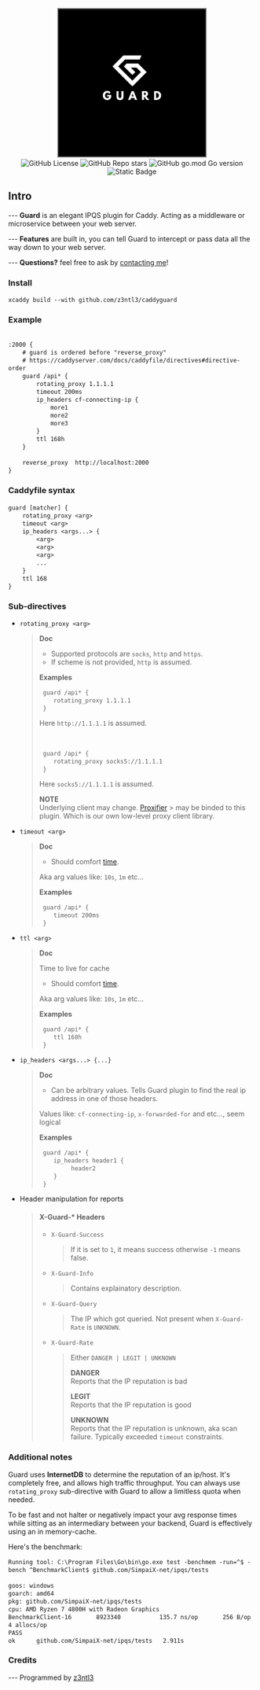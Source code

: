 <!-- header -->

<div align="center">   
    <div>
        <img src="/img/logo.png" width=300 style="border: 2px solid grey;"><br>
         <div>
                <img alt="GitHub License" src="https://img.shields.io/github/license/z3ntl3/caddyguard" >
                <img alt="GitHub Repo stars" src="https://img.shields.io/github/stars/z3ntl3/caddyguard">
                <img alt="GitHub go.mod Go version" src="https://img.shields.io/github/go-mod/go-version/z3ntl3/caddyguard">
        </div>
    </div>
    <img alt="Static Badge" src="https://img.shields.io/badge/z3ntl3-white?style=flat&logo=aeromexico&logoSize=auto&label=Author">

</div>

## Intro
--- **Guard** is an elegant IPQS plugin for Caddy. Acting as a middleware or microservice between your web server.

--- **Features** are built in, you can tell Guard to intercept or pass data all the way down to your web server.

--- **Questions?** feel free to ask by [contacting me](https://t.me/z3ntl3)! 

### Install
```
xcaddy build --with github.com/z3ntl3/caddyguard
```

### Example
```caddy

:2000 {
    # guard is ordered before "reverse_proxy"
    # https://caddyserver.com/docs/caddyfile/directives#directive-order
	guard /api* {
		rotating_proxy 1.1.1.1 
		timeout 200ms 
		ip_headers cf-connecting-ip {
			more1
			more2
			more3
		}
		ttl 168h 
	}

	reverse_proxy  http://localhost:2000
}
```


### Caddyfile syntax
```caddy
guard [matcher] {
    rotating_proxy <arg>
    timeout <arg>
    ip_headers <args...> {
        <arg> 
        <arg>
        <arg>
        ...
    }
    ttl 168
}
```
### Sub-directives 
 - ``rotating_proxy <arg> ``
     > **Doc**
     >
     > - Supported protocols are ``socks``, ``http`` and ``https``.
     > - If scheme is not provided, ``http`` is assumed.
     >
     > **Examples**
     >
     > ```caddy
     >  guard /api* {
     >     rotating_proxy 1.1.1.1    
     >  }
     > ```
     > Here ``http://1.1.1.1`` is assumed.
     >
     > <br>
     >
     > ```caddy
     >  guard /api* {
     >     rotating_proxy socks5://1.1.1.1    
     >  }
     > ```
     > Here ``socks5://1.1.1.1`` is assumed.
     >
     > **NOTE**<br>
     > Underlying client may change. [Proxifier](https://github.com/Z3NTL3/proxifier) > may be binded to this plugin. Which is our own low-level proxy client library.
     > 
 - ``timeout <arg> ``
     > **Doc**
     > - Should comfort [time](https://pkg.go.dev/time#ParseDuration). 
     > 
     > Aka arg values like: ``10s``, ``1m`` etc...
     >
     > **Examples**
     >
     > ```caddy
     >  guard /api* {
     >     timeout 200ms    
     >  }
- ``ttl <arg> ``
     > **Doc**
     >
     > Time to live for cache
     >
     > - Should comfort [time](https://pkg.go.dev/time#ParseDuration). 
     > 
     > Aka arg values like: ``10s``, ``1m`` etc...
     >
     > **Examples**
     >
     > ```caddy
     >  guard /api* {
     >     ttl 168h 
     >  }
- ``ip_headers <args...> {...}``
    > **Doc**
     > - Can be arbitrary values. Tells Guard plugin to find the real ip address in one of those headers.
     > 
     > Values like: ``cf-connecting-ip``, ``x-forwarded-for`` and etc..., seem logical
     >
     > **Examples**
     >
     > ```caddy
     >  guard /api* {
     >     ip_headers header1 {
     >          header2
     >     }
     >  }
-  Header manipulation for reports
    >
    > #### X-Guard-* Headers
    > - ``X-Guard-Success`` 
    >     > If it is set to ``1``, it means success otherwise ``-1`` means false.
    > - ``X-Guard-Info``
    >     > Contains explainatory description.
    > - ``X-Guard-Query``
    >     > The IP which got queried. Not present when ``X-Guard-Rate`` is ``UNKNOWN``.
    > - ``X-Guard-Rate`` 
    >     > Either ``DANGER | LEGIT | UNKNOWN``
    >     > 
    >     > **DANGER**<br>
    >     > Reports that the IP reputation is bad
    >     >
    >     > **LEGIT**<br>
    >     > Reports that the IP reputation is good
    >     >
    >     > **UNKNOWN**<br>
    >     > Reports that the IP reputation is unknown, aka scan failure. Typically exceeded ``timeout`` constraints.


### Additional notes
Guard uses **InternetDB** to determine the reputation of an ip/host. It's completely free, and allows high traffic throughput. You can always use ``rotating_proxy`` sub-directive with Guard to allow a limitless quota when needed. 

To be fast and not halter or negatively impact your avg response times while sitting as an intermediary between your backend, Guard is effectively using an in memory-cache.

Here's the benchmark:
```
Running tool: C:\Program Files\Go\bin\go.exe test -benchmem -run=^$ -bench ^BenchmarkClient$ github.com/SimpaiX-net/ipqs/tests

goos: windows
goarch: amd64
pkg: github.com/SimpaiX-net/ipqs/tests
cpu: AMD Ryzen 7 4800H with Radeon Graphics         
BenchmarkClient-16    	 8923340	       135.7 ns/op	     256 B/op	       4 allocs/op
PASS
ok  	github.com/SimpaiX-net/ipqs/tests	2.911s

```


### Credits
--- Programmed by [z3ntl3](https://z3ntl3.com)
